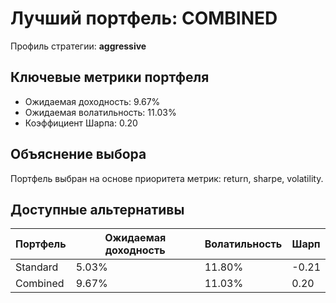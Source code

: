 # Лучший портфель: COMBINED

Профиль стратегии: **aggressive**

## Ключевые метрики портфеля

- Ожидаемая доходность: 9.67%
- Ожидаемая волатильность: 11.03%
- Коэффициент Шарпа: 0.20

## Объяснение выбора

Портфель выбран на основе приоритета метрик: return, sharpe, volatility.

## Доступные альтернативы

| Портфель | Ожидаемая доходность | Волатильность | Шарп |
|----------|----------------------|---------------|------|
| Standard | 5.03% | 11.80% | -0.21 |
| Combined | 9.67% | 11.03% | 0.20 |
